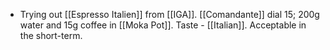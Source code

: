 - Trying out [[Espresso Italien]] from [[IGA]]. [[Comandante]] dial 15; 200g water and 15g coffee in [[Moka Pot]]. Taste - [[Italian]]. Acceptable in the short-term.
